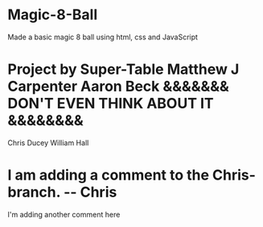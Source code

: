 # Magic-8-Ball
Made a basic magic 8 ball using html, css and JavaScript

Project by Super-Table
Matthew J Carpenter
Aaron Beck
&&&&&&& DON'T EVEN THINK ABOUT IT &&&&&&&&
=======
Chris Ducey
William Hall

I am adding a comment to the Chris-branch. -- Chris
=======
I'm adding another comment here
